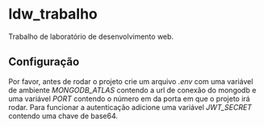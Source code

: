 # ldw_trabalho
Trabalho de laboratório de desenvolvimento web.

## Configuração

Por favor, antes de rodar o projeto crie um arquivo _.env_ com uma variável de ambiente *MONGODB_ATLAS* contendo a url de conexão do mongodb e uma variável _PORT_ contendo o número em da porta em que o projeto irá rodar.
Para funcionar a autenticação adicione uma variável *JWT_SECRET* contendo uma chave de base64.